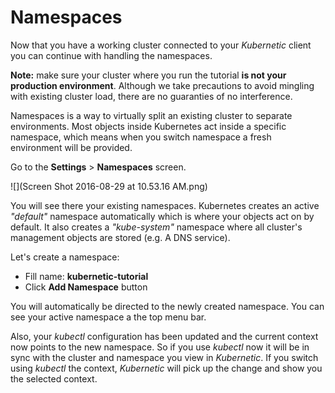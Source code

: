 # Namespaces

Now that you have a working cluster connected to your *Kubernetic* client you can continue with handling the namespaces.

**Note:** make sure your cluster where you run the tutorial **is not your production environment**. Although we take precautions to avoid mingling with existing cluster load, there are no guaranties of no interference.

Namespaces is a way to virtually split an existing cluster to separate environments. Most objects inside Kubernetes act inside a specific namespace, which means when you switch namespace a fresh environment will be provided.

Go to the **Settings** > **Namespaces** screen.

![](Screen Shot 2016-08-29 at 10.53.16 AM.png)

You will see there your existing namespaces. Kubernetes creates an active *"default"* namespace automatically which is where your objects act on by default. It also creates a *"kube-system"* namespace where all cluster's management objects are stored (e.g. A DNS service).

Let's create a namespace:
- Fill name: **kubernetic-tutorial**
- Click **Add Namespace** button

You will automatically be directed to the newly created namespace. You can see your active namespace a the top menu bar.

Also, your *kubectl* configuration has been updated and the current context now points to the new namespace. So if you use *kubectl* now it will be in sync with the cluster and namespace you view in *Kubernetic*. If you switch using *kubectl* the context, *Kubernetic* will pick up the change and show you the selected context.
